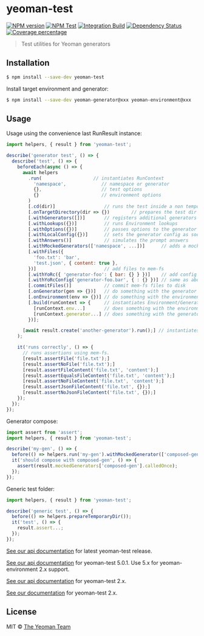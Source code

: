 # yeoman-test

[![NPM version][npm-image]][npm-url]
[![NPM Test](https://github.com/yeoman/yeoman-test/workflows/NPM%20Test/badge.svg)](https://github.com/yeoman/yeoman-test/actions?query=workflow%3A%22NPM+Test%22)
[![Integration Build](https://github.com/yeoman/yeoman-test/workflows/Integration%20Build/badge.svg)](https://github.com/yeoman/yeoman-test/actions?query=workflow%3A%22Integration+Build%22)
[![Dependency Status][daviddm-image]][daviddm-url]
[![Coverage percentage][coveralls-image]][coveralls-url]

> Test utilities for Yeoman generators

## Installation

```sh
$ npm install --save-dev yeoman-test
```

Install target environment and generator:

```sh
$ npm install --save-dev yeoman-generator@xxx yeoman-environment@xxx
```

## Usage

Usage using the convenience last RunResult instance:

```js
import helpers, { result } from 'yeoman-test';

describe('generator test', () => {
  describe('test', () => {
    beforeEach(async () => {
      await helpers
        .run(                   // instantiates RunContext
          'namespace',             // namespace or generator
          {},                      // test options
          {}                       // environment options
        )
        [.cd(dir)]                  // runs the test inside a non temporary dir
        [.onTargetDirectory(dir => {})        // prepares the test dir
        [.withGenerators([])]       // registers additional generators
        [.withLookups({})]          // runs Environment lookups
        [.withOptions({})]          // passes options to the generator
        [.withLocalConfig({})]      // sets the generator config as soon as it is instantiated
        [.withAnswers()]            // simulates the prompt answers
        [.withMockedGenerators(['namespace', ...])]      // adds a mocked generator to the namespaces
        [.withFiles({
          'foo.txt': 'bar',
          'test.json', { content: true },
        })]                         // add files to mem-fs
        [.withYoRc({ 'generator-foo': { bar: {} } })]    // add config to .yo-rc.json
        [.withYoRcConfig('generator-foo.bar', { : {} })] // same as above
        [.commitFiles()]            // commit mem-fs files to disk
        [.onGenerator(gen => {})]   // do something with the generator
        [.onEnvironment(env => {})] // do something with the environment
        [.build(runContext => {     // instantiates Environment/Generator
          [runContext.env...]       // does something with the environment
          [runContext.generator...] // does something with the generator
        })];

      [await result.create('another-generator').run();] // instantiates a new RunContext at the same directory
    );

    it('runs correctly', () => {
      // runs assertions using mem-fs.
      [result.assertFile('file.txt');]
      [result.assertNoFile('file.txt');]
      [result.assertFileContent('file.txt', 'content');]
      [result.assertEqualsFileContent('file.txt', 'content');]
      [result.assertNoFileContent('file.txt', 'content');]
      [result.assertJsonFileContent('file.txt', {});]
      [result.assertNoJsonFileContent('file.txt', {});]
    });
  });
});
```

Generator compose:

```js
import assert from 'assert';
import helpers, { result } from 'yeoman-test';

describe('my-gen', () => {
  before(() => helpers.run('my-gen').withMockedGenerator(['composed-gen']));
  it('should compose with composed-gen', () => {
    assert(result.mockedGenerators['composed-gen'].calledOnce);
  });
});
```

Generic test folder:

```js
import helpers, { result } from 'yeoman-test';

describe('generic test', () => {
  before(() => helpers.prepareTemporaryDir());
  it('test', () => {
    result.assert...;
  });
});
```

[See our api documentation](https://yeoman.github.io/yeoman-test) for latest yeoman-test release.

[See our api documentation](https://yeoman.github.io/yeoman-test/5.0.1) for yeoman-test 5.0.1. Use 5.x for yeoman-environment 2.x support.

[See our api documentation](https://yeoman.github.io/yeoman-test/2.x) for yeoman-test 2.x.

[See our documentation](http://yeoman.io/authoring/testing.html) for yeoman-test 2.x.

## License

MIT © [The Yeoman Team](http://yeoman.io)

[npm-image]: https://badge.fury.io/js/yeoman-test.svg
[npm-url]: https://npmjs.org/package/yeoman-test
[travis-image]: https://travis-ci.org/yeoman/yeoman-test.svg?branch=master
[travis-url]: https://travis-ci.org/yeoman/yeoman-test
[daviddm-image]: https://david-dm.org/yeoman/yeoman-test.svg?theme=shields.io
[daviddm-url]: https://david-dm.org/yeoman/yeoman-test
[coveralls-image]: https://coveralls.io/repos/yeoman/yeoman-test/badge.svg
[coveralls-url]: https://coveralls.io/r/yeoman/yeoman-test
